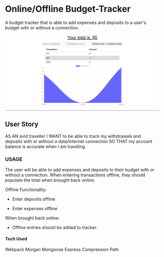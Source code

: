 # Online/Offline Budget-Tracker
A budget tracker that is able to add expenses and deposits to a user's budget with or without a connection.

![app img](public/images/budget-tracker.png)

## User Story
AS AN avid traveller
I WANT to be able to track my withdrawals and deposits with or without a data/internet connection
SO THAT my account balance is accurate when I am traveling

### USAGE 

The user will be able to add expenses and deposits to their budget with or without a connection. When entering transactions offline, they should populate the total when brought back online.

Offline Functionality:

  * Enter deposits offline

  * Enter expenses offline

When brought back online:

  * Offline entries should be added to tracker.
  
#### Tech Used

Webpack
Morgan
Mongoose
Express
Compression
Path

